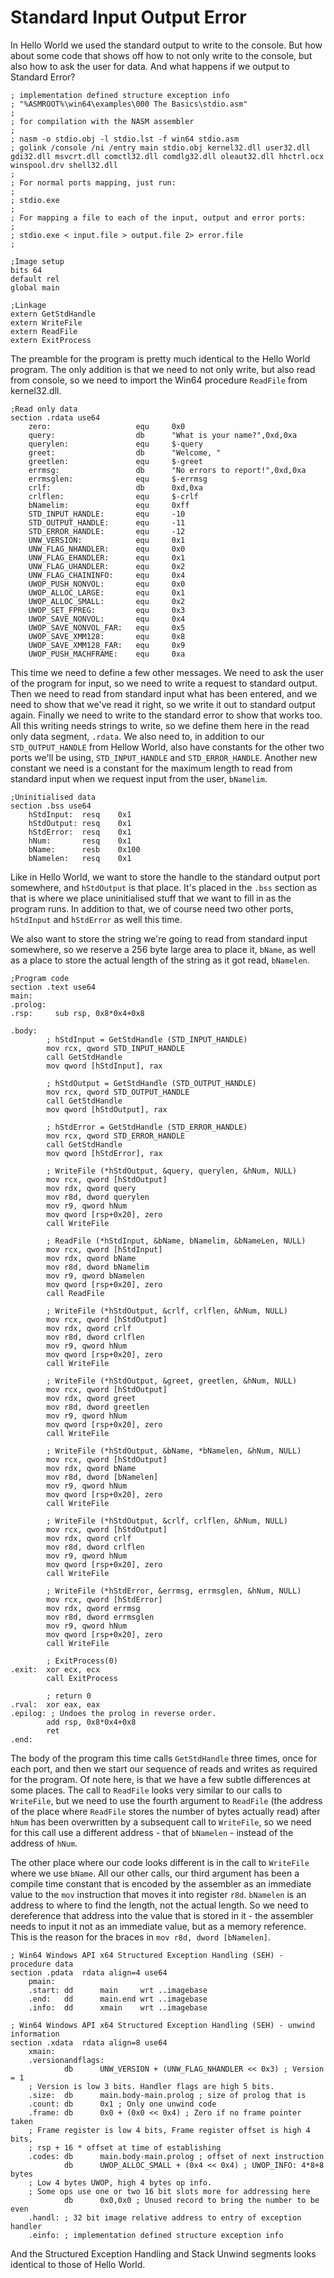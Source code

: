 # Standard Input Output Error

In Hello World we used the standard output to write to the console. But how about some code that shows off how to not only write to the console, but also how to ask the user for data. And what happens if we output to Standard Error?

```Assembly
; implementation defined structure exception info
; "%ASMROOT%\win64\examples\000 The Basics\stdio.asm"
;
; for compilation with the NASM assembler
;
; nasm -o stdio.obj -l stdio.lst -f win64 stdio.asm
; golink /console /ni /entry main stdio.obj kernel32.dll user32.dll gdi32.dll msvcrt.dll comctl32.dll comdlg32.dll oleaut32.dll hhctrl.ocx winspool.drv shell32.dll
;
; For normal ports mapping, just run:
;
; stdio.exe
;
; For mapping a file to each of the input, output and error ports:
;
; stdio.exe < input.file > output.file 2> error.file
;

;Image setup
bits 64
default rel
global main

;Linkage
extern GetStdHandle
extern WriteFile
extern ReadFile
extern ExitProcess
```

The preamble for the program is pretty much identical to the Hello World program. The only addition is that we need to not only write, but also read from console, so we need to import the Win64 procedure `ReadFile` from kernel32.dll.

```Assembly
;Read only data
section .rdata use64
    zero:                   equ     0x0
    query:                  db      "What is your name?",0xd,0xa
    querylen:               equ     $-query
    greet:                  db      "Welcome, "
    greetlen:               equ     $-greet
    errmsg:                 db      "No errors to report!",0xd,0xa
    errmsglen:              equ     $-errmsg
    crlf:                   db      0xd,0xa
    crlflen:                equ     $-crlf
    bNamelim:               equ     0xff
    STD_INPUT_HANDLE:       equ     -10
    STD_OUTPUT_HANDLE:      equ     -11
    STD_ERROR_HANDLE:       equ     -12
    UNW_VERSION:            equ     0x1
    UNW_FLAG_NHANDLER:      equ     0x0
    UNW_FLAG_EHANDLER:      equ     0x1
    UNW_FLAG_UHANDLER:      equ     0x2
    UNW_FLAG_CHAININFO:     equ     0x4
    UWOP_PUSH_NONVOL:       equ     0x0
    UWOP_ALLOC_LARGE:       equ     0x1
    UWOP_ALLOC_SMALL:       equ     0x2
    UWOP_SET_FPREG:         equ     0x3
    UWOP_SAVE_NONVOL:       equ     0x4
    UWOP_SAVE_NONVOL_FAR:   equ     0x5
    UWOP_SAVE_XMM128:       equ     0x8
    UWOP_SAVE_XMM128_FAR:   equ     0x9
    UWOP_PUSH_MACHFRAME:    equ     0xa
```

This time we need to define a few other messages. We need to ask the user of the program for input, so we need to write a request to standard output. Then we need to read from standard input what has been entered, and we need to show that we've read it right, so we write it out to standard output again. Finally we need to write to the standard error to show that works too. All this writing needs strings to write, so we define them here in the read only data segment, `.rdata`. We also need to, in addition to our `STD_OUTPUT_HANDLE` from Hellow World, also have constants for the other two ports we'll be using, `STD_INPUT_HANDLE` and `STD_ERROR_HANDLE`. Another new constant we need is a constant for the maximum length to read from standard input when we request input from the user, `bNamelim`.

```Assembly
;Uninitialised data
section .bss use64
    hStdInput:  resq    0x1
    hStdOutput: resq    0x1
    hStdError:  resq    0x1
    hNum:       resq    0x1
    bName:      resb    0x100
    bNamelen:   resq    0x1
```

Like in Hello World, we want to store the handle to the standard output port somewhere, and `hStdOutput` is that place. It's placed in the `.bss` section as that is where we place uninitialised stuff that we want to fill in as the program runs. In addition to that, we of course need two other ports, `hStdInput` and `hStdError` as well this time.

We also want to store the string we're going to read from standard input somewhere, so we reserve a 256 byte large area to place it, `bName`, as well as a place to store the actual length of the string as it got read, `bNamelen`.

```Assembly
;Program code
section .text use64
main:
.prolog:
.rsp:     sub rsp, 0x8*0x4+0x8

.body:
        ; hStdInput = GetStdHandle (STD_INPUT_HANDLE)
        mov rcx, qword STD_INPUT_HANDLE
        call GetStdHandle
        mov qword [hStdInput], rax

        ; hStdOutput = GetStdHandle (STD_OUTPUT_HANDLE)
        mov rcx, qword STD_OUTPUT_HANDLE
        call GetStdHandle
        mov qword [hStdOutput], rax

        ; hStdError = GetStdHandle (STD_ERROR_HANDLE)
        mov rcx, qword STD_ERROR_HANDLE
        call GetStdHandle
        mov qword [hStdError], rax

        ; WriteFile (*hStdOutput, &query, querylen, &hNum, NULL)
        mov rcx, qword [hStdOutput]
        mov rdx, qword query
        mov r8d, dword querylen
        mov r9, qword hNum
        mov qword [rsp+0x20], zero
        call WriteFile

        ; ReadFile (*hStdInput, &bName, bNamelim, &bNameLen, NULL)
        mov rcx, qword [hStdInput]
        mov rdx, qword bName
        mov r8d, dword bNamelim
        mov r9, qword bNamelen
        mov qword [rsp+0x20], zero
        call ReadFile

        ; WriteFile (*hStdOutput, &crlf, crlflen, &hNum, NULL)
        mov rcx, qword [hStdOutput]
        mov rdx, qword crlf
        mov r8d, dword crlflen
        mov r9, qword hNum
        mov qword [rsp+0x20], zero
        call WriteFile

        ; WriteFile (*hStdOutput, &greet, greetlen, &hNum, NULL)
        mov rcx, qword [hStdOutput]
        mov rdx, qword greet
        mov r8d, dword greetlen
        mov r9, qword hNum
        mov qword [rsp+0x20], zero
        call WriteFile

        ; WriteFile (*hStdOutput, &bName, *bNamelen, &hNum, NULL)
        mov rcx, qword [hStdOutput]
        mov rdx, qword bName
        mov r8d, dword [bNamelen]
        mov r9, qword hNum
        mov qword [rsp+0x20], zero
        call WriteFile

        ; WriteFile (*hStdOutput, &crlf, crlflen, &hNum, NULL)
        mov rcx, qword [hStdOutput]
        mov rdx, qword crlf
        mov r8d, dword crlflen
        mov r9, qword hNum
        mov qword [rsp+0x20], zero
        call WriteFile
        
        ; WriteFile (*hStdError, &errmsg, errmsglen, &hNum, NULL)
        mov rcx, qword [hStdError]
        mov rdx, qword errmsg
        mov r8d, dword errmsglen
        mov r9, qword hNum
        mov qword [rsp+0x20], zero
        call WriteFile

        ; ExitProcess(0)
.exit:  xor ecx, ecx
        call ExitProcess

        ; return 0
.rval:  xor eax, eax
.epilog: ; Undoes the prolog in reverse order.
        add rsp, 0x8*0x4+0x8
        ret
.end:
```

The body of the program this time calls `GetStdHandle` three times, once for each port, and then we start our sequence of reads and writes as required for the program. Of note here, is that we have a few subtle differences at some places. The call to `ReadFile` looks very similar to our calls to `WriteFile`, but we need to use the fourth argument to `ReadFile` (the address of the place where `ReadFile` stores the number of bytes actually read) after `hNum` has been overwritten by a subsequent call to `WriteFile`, so we need for this call use a different address - that of `bNamelen` - instead of the address of `hNum`.

The other place where our code looks different is in the call to `WriteFile` where we use `bName`. All our other calls, our third argument has been a compile time constant that is encoded by the assembler as an immediate value to the `mov` instruction that moves it into register `r8d`. `bNamelen` is an address to where to find the length, not the actual length. So we need to dereference that address into the value that is stored in it - the assembler needs to input it not as an immediate value, but as a memory reference. This is the reason for the braces in `mov r8d, dword [bNamelen]`. 

```Assembly
; Win64 Windows API x64 Structured Exception Handling (SEH) - procedure data
section .pdata  rdata align=4 use64
    pmain:
    .start: dd      main     wrt ..imagebase 
    .end:   dd      main.end wrt ..imagebase 
    .info:  dd      xmain    wrt ..imagebase 

; Win64 Windows API x64 Structured Exception Handling (SEH) - unwind information
section .xdata  rdata align=8 use64
    xmain:
    .versionandflags:
            db      UNW_VERSION + (UNW_FLAG_NHANDLER << 0x3) ; Version = 1
    ; Version is low 3 bits. Handler flags are high 5 bits.
    .size:  db      main.body-main.prolog ; size of prolog that is
    .count: db      0x1 ; Only one unwind code
    .frame: db      0x0 + (0x0 << 0x4) ; Zero if no frame pointer taken
    ; Frame register is low 4 bits, Frame register offset is high 4 bits,
    ; rsp + 16 * offset at time of establishing
    .codes: db      main.body-main.prolog ; offset of next instruction
            db      UWOP_ALLOC_SMALL + (0x4 << 0x4) ; UWOP_INFO: 4*8+8 bytes
    ; Low 4 bytes UWOP, high 4 bytes op info.
    ; Some ops use one or two 16 bit slots more for addressing here
            db      0x0,0x0 ; Unused record to bring the number to be even
    .handl: ; 32 bit image relative address to entry of exception handler
    .einfo: ; implementation defined structure exception info
```

And the Structured Exception Handling and Stack Unwind segments looks identical to those of Hello World.
